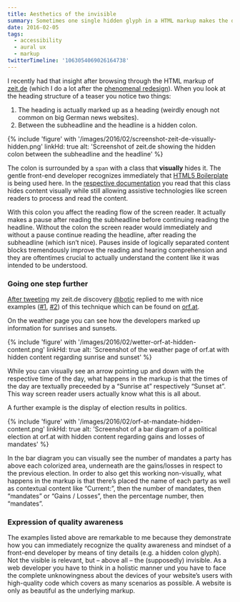 ```yaml
---
title: Aesthetics of the invisible
summary: Sometimes one single hidden glyph in a HTML markup makes the difference between a good and an outstanding front-end.
date: 2016-02-05
tags:
  - accessibility
  - aural ux
  - markup
twitterTimeline: '1063054069026164738'
---
```

I recently had that insight after browsing through the HTML markup of [zeit.de](https://www.zeit.de/) (which I do a lot after the [phenomenal redesign](https://www.edenspiekermann.com/projects/zeit-online/)). When you look at the heading structure of a teaser you notice two things:

1. The heading is actually marked up as a heading (weirdly enough not common on big German news websites).
2. Between the subheadline and the headline is a hidden colon.

{% include 'figure' with '/images/2016/02/screenshot-zeit-de-visually-hidden.png'
  linkHd: true
  alt: 'Screenshot of zeit.de showing the hidden colon between the subheadline and the headline'
%}

The colon is surrounded by a `span` with a class that **visually** hides it. The gentle front-end developer recognizes immediately that [HTML5 Boilerplate](https://html5boilerplate.com/) is being used here. In the [respective documentation](https://github.com/h5bp/html5-boilerplate/blob/5.3.0/dist/doc/css.md#visuallyhidden) you read that this class hides content visually while still allowing assistive technologies like screen readers to process and read the content.

With this colon you affect the reading flow of the screen reader. It actually makes a pause after reading the subheadline before continuing reading the headline. Without the colon the screen reader would immediately and without a pause continue reading the headline, after reading the subheadline (which isn’t nice). Pauses inside of logically separated content blocks tremendously improve the reading and hearing comprehension and they are oftentimes crucial to actually understand the content like it was intended to be understood.

### Going one step further

[After tweeting](https://twitter.com/isellsoap/status/695240293403250689) my zeit.de discovery [@botic](https://twitter.com/botic) replied to me with nice examples ([#1](https://twitter.com/botic/status/695241565590142976), [#2](https://twitter.com/botic/status/695242557224308737)) of this technique which can be found on [orf.at](http://orf.at/).

On the weather page you can see how the developers marked up information for sunrises and sunsets.

{% include 'figure' with '/images/2016/02/wetter-orf-at-hidden-content.png'
  linkHd: true
  alt: 'Screenshot of the weather page of orf.at with hidden content regarding sunrise and sunset'
%}

While you can visually see an arrow pointing up and down with the respective time of the day, what happens in the markup is that the times of the day are textually preceeded by a “Sunrise at” respectively “Sunset at”. This way screen reader users actually know what this is all about.

A further example is the display of election results in politics.

{% include 'figure' with '/images/2016/02/orf-at-mandate-hidden-content.png'
  linkHd: true
  alt: 'Screenshot of a bar diagram of a political election at orf.at with hidden content regarding gains and losses of mandates'
%}

In the bar diagram you can visually see the number of mandates a party has above each colorized area, underneath are the gains/losses in respect to the previous election. In order to also get this working non-visually, what happens in the markup is that there’s placed the name of each party as well as contextual content like “Current:”, then the number of mandates, then “mandates” or “Gains / Losses”, then the percentage number, then “mandates”.

### Expression of quality awareness

The examples listed above are remarkable to me because they demonstrate how you can immediately recognize the quality awareness and mindset of a front-end developer by means of tiny details (e.g. a hidden colon glyph). Not the visible is relevant, but – above all – the (supposedly) invisible. As a web developer you have to think in a holistic manner und you have to face the complete unknowingness about the devices of your website’s users with high-quality code which covers as many scenarios as possible. A website is only as beautiful as the underlying markup.
